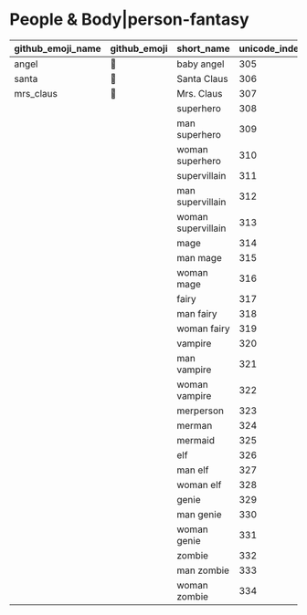 # People & Body|person-fantasy

|github_emoji_name|github_emoji|short_name|unicode_index|
|---|---|---|---|
|angel|:angel:|baby angel|305|
|santa|:santa:|Santa Claus|306|
|mrs_claus|:mrs_claus:|Mrs. Claus|307|
|||superhero|308|
|||man superhero|309|
|||woman superhero|310|
|||supervillain|311|
|||man supervillain|312|
|||woman supervillain|313|
|||mage|314|
|||man mage|315|
|||woman mage|316|
|||fairy|317|
|||man fairy|318|
|||woman fairy|319|
|||vampire|320|
|||man vampire|321|
|||woman vampire|322|
|||merperson|323|
|||merman|324|
|||mermaid|325|
|||elf|326|
|||man elf|327|
|||woman elf|328|
|||genie|329|
|||man genie|330|
|||woman genie|331|
|||zombie|332|
|||man zombie|333|
|||woman zombie|334|
